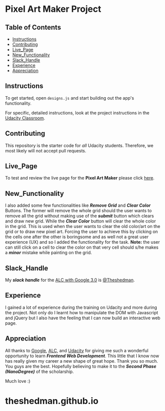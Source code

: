 # Pixel Art Maker Project

## Table of Contents

* [Instructions](#instructions)
* [Contributing](#contributing)
* [Live_Page](#live_page)
* [New_Functionality](#new_functionality)
* [Slack_Handle](#slack_handle)
* [Experience](#experience)
* [Appreciation](#appreciation)

## Instructions

To get started, open `designs.js` and start building out the app's functionality.

For specific, detailed instructions, look at the project instructions in the [Udacity Classroom](https://classroom.udacity.com/me).

## Contributing

This repository is the starter code for _all_ Udacity students. Therefore, we most likely will not accept pull requests.

## Live_Page
To test and review the live page for the **Pixel Art Maker** please click [here](https://theshedman.github.io/).

## New_Functionality
I also added some few functionalities like _**Remove Grid**_ and _**Clear Color**_ Buttons. The former will remove the whole grid should the user wants to remove all the grid without making use of the _**submit**_ button which clears and draw new grid. While the _**Clear Color**_ button will clear the whole color in the grid. This is used when the user wants to clear the old color/art on the grid or to draw new pixel art. Forcing the user to achieve this by clicking on the cells one after the other is boringsome and as well not a great user experience (UX) and so I added the functionality for the task.
**Note:** the user can still click on a cell to clear the color on that very cell should s/he makes a _**minor**_ mistake while painting on the grid.

## Slack_Handle
My _**slack handle**_ for the [ALC with Google 3.0](alcwithgoogle3.slack.com) is [@Theshedman](https://alcwithgoogle3.slack.com/team/UAKLQ7VJ4). 

## Experience
I gained a lot of experience during the training on Udacity and more during the project. Not only do I learnt how to manipulate the DOM with Javascript and jQuery but I also have the feeling that I can now build an interactive web page. 

## Appreciation
All thanks to [Google](www.google.com), [ALC](https://andela.com), and [Udacity](www.udacity.com) for giving me such a wonderful opportunity to learn _**Frontend Web Development**_. This little that I know now has really given my career a new shape of great hope. Thank you so much. You guys are the best. Hopefully believing to make it to the _**Second Phase (NanoDegree)**_ of the scholarship. 

Much love :)
# theshedman.github.io
